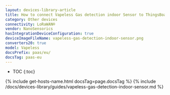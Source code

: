 ```yaml
---
layout: devices-library-article
title: How to connect Vapeless Gas detection indoor Sensor to ThingsBoard?
category: Other devices
connectivity: LoRaWAN®
vendor: NanoSensorics
hasIntegrationDeviceConfiguration: true
deviceImageFileName: vapeless-gas-detection-indoor-sensor.png
converters20: true
model: Vapeless
docsPrefix: paas/eu/
docsTag: paas-eu
---
```


* TOC
{:toc}

{% include get-hosts-name.html docsTag=page.docsTag %}
{% include /docs/devices-library/guides/vapeless-gas-detection-indoor-sensor.md %}
